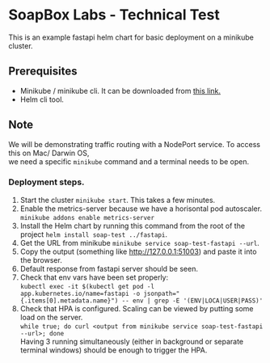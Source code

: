 # SoapBox Labs - Technical Test

This is an example fastapi helm chart for basic deployment on a minikube cluster.

## Prerequisites
- Minikube / minikube cli.  It can be downloaded from [this link.](https://minikube.sigs.k8s.io/docs/start/)
- Helm cli tool.

## Note
We will be demonstrating traffic routing with a NodePort service.  To access this on Mac/ Darwin OS, \
we need a specific `minikube` command and a terminal needs to be open.

### Deployment steps.

1. Start the cluster `minikube start`.  This takes a few minutes.
1. Enable the metrics-server because we have a horisontal pod autoscaler. `minikube addons enable metrics-server`
1. Install the Helm chart by running this command from the root of the project `helm install soap-test ../fastapi`.
1. Get the URL from minikube `minikube service soap-test-fastapi --url`.
1. Copy the output (something like http://127.0.0.1:51003) and paste it into the browser.
1. Default response from fastapi server should be seen.
1. Check that env vars have been set properly:\
`kubectl exec -it $(kubectl get pod -l app.kubernetes.io/name=fastapi -o jsonpath="{.items[0].metadata.name}") -- env | grep -E '(ENV|LOCA|USER|PASS)'`
1. Check that HPA is configured.  Scaling can be viewed by putting some load on the server.\
`while true; do curl <output from minikube service soap-test-fastapi --url>; done`\
Having 3 running simultaneously (either in background or separate terminal windows) should be enough to trigger the HPA.
 
